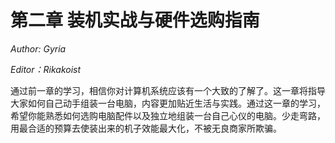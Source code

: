 # 第二章 装机实战与硬件选购指南

*Author: Gyria*

*Editor：Rikakoist*

通过前一章的学习，相信你对计算机系统应该有一个大致的了解了。这一章将指导大家如何自己动手组装一台电脑，内容更加贴近生活与实践。通过这一章的学习，希望你能熟悉如何选购电脑配件以及独立地组装一台自己心仪的电脑。少走弯路，用最合适的预算去使装出来的机子效能最大化，不被无良商家所欺骗。